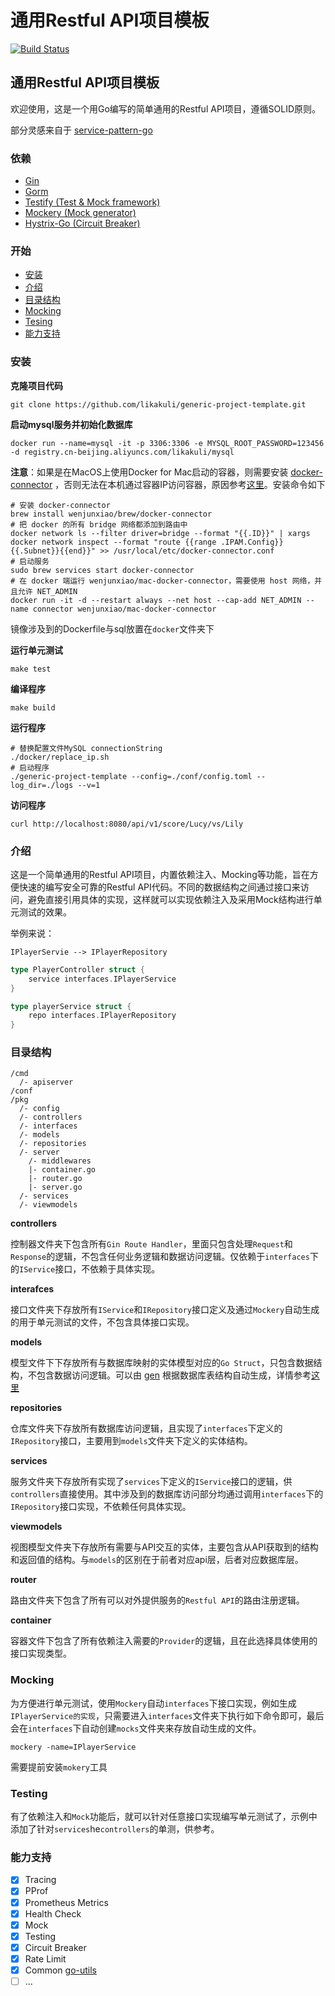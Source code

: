 # 通用Restful API项目模板


[![Build Status](https://travis-ci.com/likakuli/generic-project-template.svg?branch=master)](https://travis-ci.com/likakuli/generic-project-template)

## 通用Restful API项目模板

欢迎使用，这是一个用Go编写的简单通用的Restful API项目，遵循SOLID原则。

部分灵感来自于 [service-pattern-go](https://github.com/irahardianto/service-pattern-go)

### 依赖

* [Gin](https://github.com/gin-gonic/gin)
* [Gorm](https://github.com/go-gorm/gorm)
* [Testify (Test & Mock framework)](https://github.com/stretchr/testify)
* [Mockery (Mock generator)](https://github.com/vektra/mockery)
* [Hystrix-Go (Circuit Breaker)](https://github.com/afex/hystrix-go)

### 开始

* [安装](#安装)
* [介绍](#介绍)
* [目录结构](#目录结构)
* [Mocking](#mocking)
* [Tesing](#testing)
* [能力支持](#能力支持)

### 安装

**克隆项目代码**

```shell
git clone https://github.com/likakuli/generic-project-template.git
```

**启动mysql服务并初始化数据库**

```shell
docker run --name=mysql -it -p 3306:3306 -e MYSQL_ROOT_PASSWORD=123456 -d registry.cn-beijing.aliyuncs.com/likakuli/mysql
```

**注意**：如果是在MacOS上使用Docker for Mac启动的容器，则需要安装 [docker-connector](https://github.com/wenjunxiao/mac-docker-connector) ，否则无法在本机通过容器IP访问容器，原因参考[这里](https://docs.docker.com/docker-for-mac/networking/#there-is-no-docker0-bridge-on-macos)。安装命令如下

```shell
# 安装 docker-connector
brew install wenjunxiao/brew/docker-connector  
# 把 docker 的所有 bridge 网络都添加到路由中
docker network ls --filter driver=bridge --format "{{.ID}}" | xargs docker network inspect --format "route {{range .IPAM.Config}}{{.Subnet}}{{end}}" >> /usr/local/etc/docker-connector.conf  
# 启动服务
sudo brew services start docker-connector  
# 在 docker 端运行 wenjunxiao/mac-docker-connector，需要使用 host 网络，并且允许 NET_ADMIN
docker run -it -d --restart always --net host --cap-add NET_ADMIN --name connector wenjunxiao/mac-docker-connector
```

镜像涉及到的Dockerfile与sql放置在`docker`文件夹下

**运行单元测试**

```shell
make test
```

**编译程序**

```shell
make build
```

**运行程序**

```shell
# 替换配置文件MySQL connectionString
./docker/replace_ip.sh
# 启动程序
./generic-project-template --config=./conf/config.toml --log_dir=./logs --v=1
```

**访问程序**

```shell
curl http://localhost:8080/api/v1/score/Lucy/vs/Lily
```

### 介绍

这是一个简单通用的Restful API项目，内置依赖注入、Mocking等功能，旨在方便快速的编写安全可靠的Restful API代码。不同的数据结构之间通过接口来访问，避免直接引用具体的实现，这样就可以实现依赖注入及采用Mock结构进行单元测试的效果。

举例来说：

`IPlayerServie --> IPlayerRepository`

```go
type PlayerController struct {
	service interfaces.IPlayerService
}

type playerService struct {
	repo interfaces.IPlayerRepository
}
```
### 目录结构

```text
/cmd
  /- apiserver
/conf
/pkg
  /- config
  /- controllers
  /- interfaces
  /- models
  /- repositories
  /- server
    /- middlewares
    |- container.go
    |- router.go
    |- server.go
  /- services
  /- viewmodels
```
**controllers**

控制器文件夹下包含所有`Gin Route Handler`，里面只包含处理`Request`和`Response`的逻辑，不包含任何业务逻辑和数据访问逻辑。仅依赖于`interfaces`下的`IService`接口，不依赖于具体实现。

**interafces**

接口文件夹下存放所有`IService`和`IRepository`接口定义及通过`Mockery`自动生成的用于单元测试的文件，不包含具体接口实现。

**models**

模型文件下下存放所有与数据库映射的实体模型对应的`Go Struct`，只包含数据结构，不包含数据访问逻辑。可以由 [gen](https://github.com/smallnest/gen) 根据数据库表结构自动生成，详情参考[这里](https://mp.weixin.qq.com/s/J7NO_kybMtatpWCnghu6Ag )

**repositories**

仓库文件夹下存放所有数据库访问逻辑，且实现了`interfaces`下定义的`IRepository`接口，主要用到`models`文件夹下定义的实体结构。

**services**

服务文件夹下存放所有实现了`services`下定义的`IService`接口的逻辑，供`controllers`直接使用。其中涉及到的数据库访问部分均通过调用`interfaces`下的`IRepository`接口实现，不依赖任何具体实现。

**viewmodels**

视图模型文件夹下存放所有需要与API交互的实体，主要包含从API获取到的结构和返回值的结构。与`models`的区别在于前者对应api层，后者对应数据库层。

**router**

路由文件夹下包含了所有可以对外提供服务的`Restful API`的路由注册逻辑。

**container**

容器文件下包含了所有依赖注入需要的`Provider`的逻辑，且在此选择具体使用的接口实现类型。

### Mocking

为方便进行单元测试，使用`Mockery`自动`interfaces`下接口实现，例如生成`IPlayerService的实现`，只需要进入`interfaces`文件夹下执行如下命令即可，最后会在`interfaces`下自动创建`mocks`文件夹来存放自动生成的文件。

```shell
mockery -name=IPlayerService
```

需要提前安装`mokery`工具

### Testing

有了依赖注入和`Mock`功能后，就可以针对任意接口实现编写单元测试了，示例中添加了针对`services`he`controllers`的单测，供参考。

### 能力支持

- [x] Tracing
- [x] PProf
- [x] Prometheus Metrics
- [x] Health Check
- [x] Mock
- [x] Testing
- [x] Circuit Breaker
- [x] Rate Limit
- [x] Common [go-utils](https://github.com/leopoldxx/go-utils)
- [ ] ...

